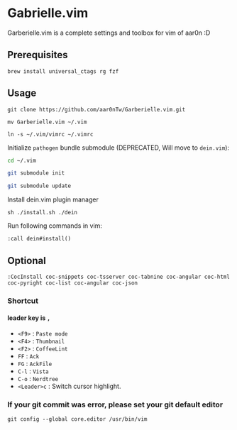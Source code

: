 # Gabrielle.vim

Garberielle.vim is a complete settings and toolbox for vim of aar0n :D

## Prerequisites

`brew install universal_ctags rg fzf`

## Usage

`git clone https://github.com/aar0nTw/Garberielle.vim.git`

`mv Garberielle.vim ~/.vim`

`ln -s ~/.vim/vimrc ~/.vimrc`

Initialize `pathogen` bundle submodule (DEPRECATED, Will move to `dein.vim`):

```sh
cd ~/.vim

git submodule init

git submodule update
```

Install dein.vim plugin manager

`sh ./install.sh ./dein`

Run following commands in vim:

`:call dein#install()`

## Optional

`:CocInstall coc-snippets coc-tsserver coc-tabnine coc-angular coc-html coc-pyright coc-list coc-angular coc-json`

### Shortcut

#### leader key is `,`

- `<F9>` : `Paste mode`
- `<F4>` : `Thumbnail`
- `<F2>` : `CoffeeLint`
- `FF` : `Ack`
- `FG` : `AckFile`
- `C-l` : `Vista`
- `C-o` : `Nerdtree`
- `<Leader>c` : Switch cursor highlight.

### If your git commit was error, please set your git default editor

`git config --global core.editor /usr/bin/vim`
